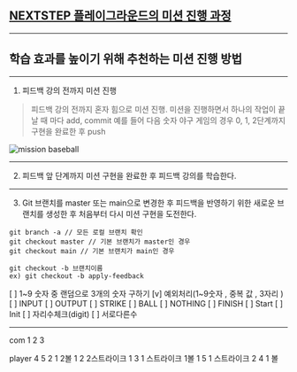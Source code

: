 ## [NEXTSTEP 플레이그라운드의 미션 진행 과정](https://github.com/next-step/nextstep-docs/blob/master/playground/README.md)

---
## 학습 효과를 높이기 위해 추천하는 미션 진행 방법

---
1. 피드백 강의 전까지 미션 진행 
> 피드백 강의 전까지 혼자 힘으로 미션 진행. 미션을 진행하면서 하나의 작업이 끝날 때 마다 add, commit
> 예를 들어 다음 숫자 야구 게임의 경우 0, 1, 2단계까지 구현을 완료한 후 push

![mission baseball](https://raw.githubusercontent.com/next-step/nextstep-docs/master/playground/images/mission_baseball.png)

---
2. 피드백 앞 단계까지 미션 구현을 완료한 후 피드백 강의를 학습한다.

---
3. Git 브랜치를 master 또는 main으로 변경한 후 피드백을 반영하기 위한 새로운 브랜치를 생성한 후 처음부터 다시 미션 구현을 도전한다.

```
git branch -a // 모든 로컬 브랜치 확인
git checkout master // 기본 브랜치가 master인 경우
git checkout main // 기본 브랜치가 main인 경우

git checkout -b 브랜치이름
ex) git checkout -b apply-feedback
```
[  ] 1~9 숫자 중 랜덤으로 3개의 숫자 구하기
[v] 예외처리(1~9숫자 , 중복 값 , 3자리 )
[  ] INPUT
[  ] OUTPUT
[  ] STRIKE
[  ] BALL
[  ] NOTHING
[  ] FINISH
[  ] Start
[  ] Init
[  ] 자리수체크(digit)
[  ] 서로다른수


---------- 
com 1 2 3

player  4 5
        2 1 2볼
        1 2 2스트라이크
        1 3 1 스트라이크 1볼
        1 5 1 스트라이크
        2 4 1 볼

        